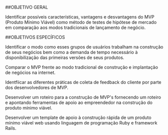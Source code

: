 ##OBJETIVO GERALIdentificar possíveis características, vantagens e desvantagens do MVP (Produto Mínimo Viável) como método de testes de hipótese de mercado em comparação aos modos tradicionais de lançamento de negócio.##OBJETIVOS ESPECÍFICOS
Identificar o modo como esses grupos de usuários trabalham na construção de seus negócios bem como a demanda de tempo necessário  à disponibilização das primeiras versões de seus produtos.

Comparar o MVP frente ao modo tradicional de construção e implantação de negócios na internet.Identfiicar as diferentes práticas de coleta de feedback do cliente por parte dos desenvolvedores de MVP.Desenvolver um roteiro para a construção de MVP's fornecendo um roteiro e apontando ferramentas de apoio ao empreendedor na construção do produto mínimo viável.  Desenvolver um template de apoio à construção rápida de um produto mínimo viável web usando linguagem de programação Ruby e framework Rails.